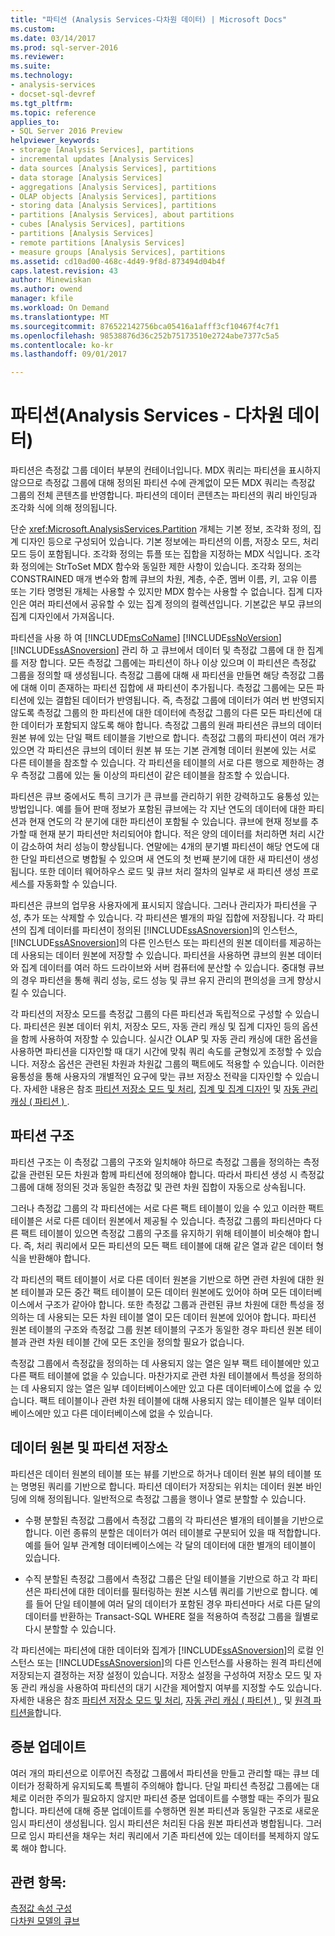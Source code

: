 ```yaml
---
title: "파티션 (Analysis Services-다차원 데이터) | Microsoft Docs"
ms.custom: 
ms.date: 03/14/2017
ms.prod: sql-server-2016
ms.reviewer: 
ms.suite: 
ms.technology:
- analysis-services
- docset-sql-devref
ms.tgt_pltfrm: 
ms.topic: reference
applies_to:
- SQL Server 2016 Preview
helpviewer_keywords:
- storage [Analysis Services], partitions
- incremental updates [Analysis Services]
- data sources [Analysis Services], partitions
- data storage [Analysis Services]
- aggregations [Analysis Services], partitions
- OLAP objects [Analysis Services], partitions
- storing data [Analysis Services], partitions
- partitions [Analysis Services], about partitions
- cubes [Analysis Services], partitions
- partitions [Analysis Services]
- remote partitions [Analysis Services]
- measure groups [Analysis Services], partitions
ms.assetid: cd10ad00-468c-4d49-9f8d-873494d04b4f
caps.latest.revision: 43
author: Minewiskan
ms.author: owend
manager: kfile
ms.workload: On Demand
ms.translationtype: MT
ms.sourcegitcommit: 876522142756bca05416a1afff3cf10467f4c7f1
ms.openlocfilehash: 98538876d36c252b75173510e2724abe7377c5a5
ms.contentlocale: ko-kr
ms.lasthandoff: 09/01/2017

---
```

# <a name="partitions-analysis-services---multidimensional-data"></a>파티션(Analysis Services - 다차원 데이터)
  파티션은 측정값 그룹 데이터 부분의 컨테이너입니다. MDX 쿼리는 파티션을 표시하지 않으므로 측정값 그룹에 대해 정의된 파티션 수에 관계없이 모든 MDX 쿼리는 측정값 그룹의 전체 콘텐츠를 반영합니다. 파티션의 데이터 콘텐츠는 파티션의 쿼리 바인딩과 조각화 식에 의해 정의됩니다.  
  
 단순 <xref:Microsoft.AnalysisServices.Partition> 개체는 기본 정보, 조각화 정의, 집계 디자인 등으로 구성되어 있습니다. 기본 정보에는 파티션의 이름, 저장소 모드, 처리 모드 등이 포함됩니다. 조각화 정의는 튜플 또는 집합을 지정하는 MDX 식입니다. 조각화 정의에는 StrToSet MDX 함수와 동일한 제한 사항이 있습니다. 조각화 정의는 CONSTRAINED 매개 변수와 함께 큐브의 차원, 계층, 수준, 멤버 이름, 키, 고유 이름 또는 기타 명명된 개체는 사용할 수 있지만 MDX 함수는 사용할 수 없습니다. 집계 디자인은 여러 파티션에서 공유할 수 있는 집계 정의의 컬렉션입니다. 기본값은 부모 큐브의 집계 디자인에서 가져옵니다.  
  
 파티션을 사용 하 여 [!INCLUDE[msCoName](../../includes/msconame-md.md)] [!INCLUDE[ssNoVersion](../../includes/ssnoversion-md.md)] [!INCLUDE[ssASnoversion](../../includes/ssasnoversion-md.md)] 관리 하 고 큐브에서 데이터 및 측정값 그룹에 대 한 집계를 저장 합니다. 모든 측정값 그룹에는 파티션이 하나 이상 있으며 이 파티션은 측정값 그룹을 정의할 때 생성됩니다. 측정값 그룹에 대해 새 파티션을 만들면 해당 측정값 그룹에 대해 이미 존재하는 파티션 집합에 새 파티션이 추가됩니다. 측정값 그룹에는 모든 파티션에 있는 결합된 데이터가 반영됩니다. 즉, 측정값 그룹에 데이터가 여러 번 반영되지 않도록 측정값 그룹의 한 파티션에 대한 데이터에 측정값 그룹의 다른 모든 파티션에 대한 데이터가 포함되지 않도록 해야 합니다. 측정값 그룹의 원래 파티션은 큐브의 데이터 원본 뷰에 있는 단일 팩트 테이블을 기반으로 합니다. 측정값 그룹의 파티션이 여러 개가 있으면 각 파티션은 큐브의 데이터 원본 뷰 또는 기본 관계형 데이터 원본에 있는 서로 다른 테이블을 참조할 수 있습니다. 각 파티션을 테이블의 서로 다른 행으로 제한하는 경우 측정값 그룹에 있는 둘 이상의 파티션이 같은 테이블을 참조할 수 있습니다.  
  
 파티션은 큐브 중에서도 특히 크기가 큰 큐브를 관리하기 위한 강력하고도 융통성 있는 방법입니다. 예를 들어 판매 정보가 포함된 큐브에는 각 지난 연도의 데이터에 대한 파티션과 현재 연도의 각 분기에 대한 파티션이 포함될 수 있습니다. 큐브에 현재 정보를 추가할 때 현재 분기 파티션만 처리되어야 합니다. 적은 양의 데이터를 처리하면 처리 시간이 감소하여 처리 성능이 향상됩니다. 연말에는 4개의 분기별 파티션이 해당 연도에 대한 단일 파티션으로 병합될 수 있으며 새 연도의 첫 번째 분기에 대한 새 파티션이 생성됩니다. 또한 데이터 웨어하우스 로드 및 큐브 처리 절차의 일부로 새 파티션 생성 프로세스를 자동화할 수 있습니다.  
  
 파티션은 큐브의 업무용 사용자에게 표시되지 않습니다. 그러나 관리자가 파티션을 구성, 추가 또는 삭제할 수 있습니다. 각 파티션은 별개의 파일 집합에 저장됩니다. 각 파티션의 집계 데이터를 파티션이 정의된 [!INCLUDE[ssASnoversion](../../includes/ssasnoversion-md.md)]의 인스턴스, [!INCLUDE[ssASnoversion](../../includes/ssasnoversion-md.md)]의 다른 인스턴스 또는 파티션의 원본 데이터를 제공하는 데 사용되는 데이터 원본에 저장할 수 있습니다. 파티션을 사용하면 큐브의 원본 데이터와 집계 데이터를 여러 하드 드라이브와 서버 컴퓨터에 분산할 수 있습니다. 중대형 큐브의 경우 파티션을 통해 쿼리 성능, 로드 성능 및 큐브 유지 관리의 편의성을 크게 향상시킬 수 있습니다.  
  
 각 파티션의 저장소 모드를 측정값 그룹의 다른 파티션과 독립적으로 구성할 수 있습니다. 파티션은 원본 데이터 위치, 저장소 모드, 자동 관리 캐싱 및 집계 디자인 등의 옵션을 함께 사용하여 저장할 수 있습니다. 실시간 OLAP 및 자동 관리 캐싱에 대한 옵션을 사용하면 파티션을 디자인할 때 대기 시간에 맞춰 쿼리 속도를 균형있게 조정할 수 있습니다. 저장소 옵션은 관련된 차원과 차원값 그룹의 팩트에도 적용할 수 있습니다. 이러한 융통성을 통해 사용자의 개별적인 요구에 맞는 큐브 저장소 전략을 디자인할 수 있습니다. 자세한 내용은 참조 [파티션 저장소 모드 및 처리](../../analysis-services/multidimensional-models-olap-logical-cube-objects/partitions-partition-storage-modes-and-processing.md), [집계 및 집계 디자인](../../analysis-services/multidimensional-models-olap-logical-cube-objects/aggregations-and-aggregation-designs.md) 및 [자동 관리 캐싱 &#40; 파티션 &#41; ](../../analysis-services/multidimensional-models-olap-logical-cube-objects/partitions-proactive-caching.md).  
  
## <a name="partition-structure"></a>파티션 구조  
 파티션 구조는 이 측정값 그룹의 구조와 일치해야 하므로 측정값 그룹을 정의하는 측정값을 관련된 모든 차원과 함께 파티션에 정의해야 합니다. 따라서 파티션 생성 시 측정값 그룹에 대해 정의된 것과 동일한 측정값 및 관련 차원 집합이 자동으로 상속됩니다.  
  
 그러나 측정값 그룹의 각 파티션에는 서로 다른 팩트 테이블이 있을 수 있고 이러한 팩트 테이블은 서로 다른 데이터 원본에서 제공될 수 있습니다. 측정값 그룹의 파티션마다 다른 팩트 테이블이 있으면 측정값 그룹의 구조를 유지하기 위해 테이블이 비슷해야 합니다. 즉, 처리 쿼리에서 모든 파티션의 모든 팩트 테이블에 대해 같은 열과 같은 데이터 형식을 반환해야 합니다.  
  
 각 파티션의 팩트 테이블이 서로 다른 데이터 원본을 기반으로 하면 관련 차원에 대한 원본 테이블과 모든 중간 팩트 테이블이 모든 데이터 원본에도 있어야 하며 모든 데이터베이스에서 구조가 같아야 합니다. 또한 측정값 그룹과 관련된 큐브 차원에 대한 특성을 정의하는 데 사용되는 모든 차원 테이블 열이 모든 데이터 원본에 있어야 합니다. 파티션 원본 테이블의 구조와 측정값 그룹 원본 테이블의 구조가 동일한 경우 파티션 원본 테이블과 관련 차원 테이블 간에 모든 조인을 정의할 필요가 없습니다.  
  
 측정값 그룹에서 측정값을 정의하는 데 사용되지 않는 열은 일부 팩트 테이블에만 있고 다른 팩트 테이블에 없을 수 있습니다. 마찬가지로 관련 차원 테이블에서 특성을 정의하는 데 사용되지 않는 열은 일부 데이터베이스에만 있고 다른 데이터베이스에 없을 수 있습니다. 팩트 테이블이나 관련 차원 테이블에 대해 사용되지 않는 테이블은 일부 데이터베이스에만 있고 다른 데이터베이스에 없을 수 있습니다.  
  
## <a name="data-sources-and-partition-storage"></a>데이터 원본 및 파티션 저장소  
 파티션은 데이터 원본의 테이블 또는 뷰를 기반으로 하거나 데이터 원본 뷰의 테이블 또는 명명된 쿼리를 기반으로 합니다. 파티션 데이터가 저장되는 위치는 데이터 원본 바인딩에 의해 정의됩니다. 일반적으로 측정값 그룹을 행이나 열로 분할할 수 있습니다.  
  
-   수평 분할된 측정값 그룹에서 측정값 그룹의 각 파티션은 별개의 테이블을 기반으로 합니다. 이런 종류의 분할은 데이터가 여러 테이블로 구분되어 있을 때 적합합니다. 예를 들어 일부 관계형 데이터베이스에는 각 달의 데이터에 대한 별개의 테이블이 있습니다.  
  
-   수직 분할된 측정값 그룹에서 측정값 그룹은 단일 테이블을 기반으로 하고 각 파티션은 파티션에 대한 데이터를 필터링하는 원본 시스템 쿼리를 기반으로 합니다. 예를 들어 단일 테이블에 여러 달의 데이터가 포함된 경우 파티션마다 서로 다른 달의 데이터를 반환하는 Transact-SQL WHERE 절을 적용하여 측정값 그룹을 월별로 다시 분할할 수 있습니다.  
  
 각 파티션에는 파티션에 대한 데이터와 집계가 [!INCLUDE[ssASnoversion](../../includes/ssasnoversion-md.md)]의 로컬 인스턴스 또는 [!INCLUDE[ssASnoversion](../../includes/ssasnoversion-md.md)]의 다른 인스턴스를 사용하는 원격 파티션에 저장되는지 결정하는 저장 설정이 있습니다. 저장소 설정을 구성하여 저장소 모드 및 자동 관리 캐싱을 사용하여 파티션의 대기 시간을 제어할지 여부를 지정할 수도 있습니다. 자세한 내용은 참조 [파티션 저장소 모드 및 처리](../../analysis-services/multidimensional-models-olap-logical-cube-objects/partitions-partition-storage-modes-and-processing.md), [자동 관리 캐싱 &#40; 파티션 &#41; ](../../analysis-services/multidimensional-models-olap-logical-cube-objects/partitions-proactive-caching.md), 및 [원격 파티션을](../../analysis-services/multidimensional-models-olap-logical-cube-objects/partitions-remote-partitions.md)합니다.  
  
## <a name="incremental-updates"></a>증분 업데이트  
 여러 개의 파티션으로 이루어진 측정값 그룹에서 파티션을 만들고 관리할 때는 큐브 데이터가 정확하게 유지되도록 특별히 주의해야 합니다. 단일 파티션 측정값 그룹에는 대체로 이러한 주의가 필요하지 않지만 파티션 증분 업데이트를 수행할 때는 주의가 필요합니다. 파티션에 대해 증분 업데이트를 수행하면 원본 파티션과 동일한 구조로 새로운 임시 파티션이 생성됩니다. 임시 파티션은 처리된 다음 원본 파티션과 병합됩니다. 그러므로 임시 파티션을 채우는 처리 쿼리에서 기존 파티션에 있는 데이터를 복제하지 않도록 해야 합니다.  
  
## <a name="see-also"></a>관련 항목:  
 [측정값 속성 구성](../../analysis-services/multidimensional-models/configure-measure-properties.md)   
 [다차원 모델의 큐브](../../analysis-services/multidimensional-models/cubes-in-multidimensional-models.md)  
  
  

